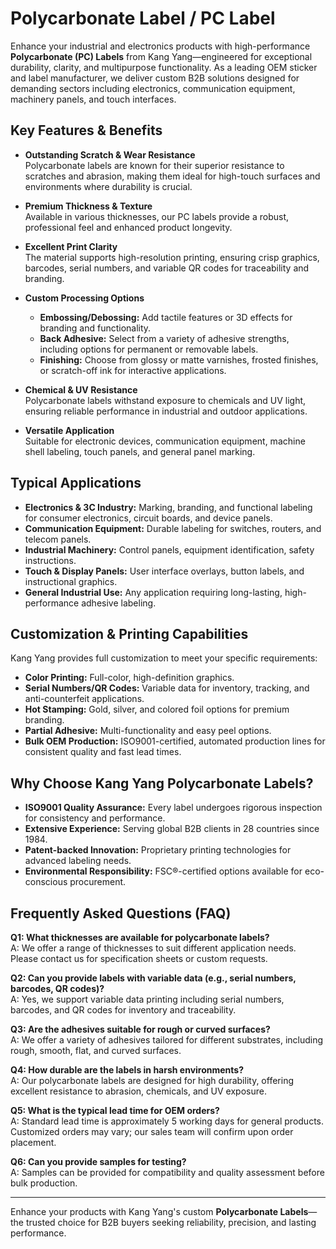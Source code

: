 # Polycarbonate Label / PC Label

Enhance your industrial and electronics products with high-performance **Polycarbonate (PC) Labels** from Kang Yang—engineered for exceptional durability, clarity, and multipurpose functionality. As a leading OEM sticker and label manufacturer, we deliver custom B2B solutions designed for demanding sectors including electronics, communication equipment, machinery panels, and touch interfaces.

## Key Features & Benefits

- **Outstanding Scratch & Wear Resistance**  
  Polycarbonate labels are known for their superior resistance to scratches and abrasion, making them ideal for high-touch surfaces and environments where durability is crucial.

- **Premium Thickness & Texture**  
  Available in various thicknesses, our PC labels provide a robust, professional feel and enhanced product longevity.

- **Excellent Print Clarity**  
  The material supports high-resolution printing, ensuring crisp graphics, barcodes, serial numbers, and variable QR codes for traceability and branding.

- **Custom Processing Options**  
  - **Embossing/Debossing:** Add tactile features or 3D effects for branding and functionality.
  - **Back Adhesive:** Select from a variety of adhesive strengths, including options for permanent or removable labels.
  - **Finishing:** Choose from glossy or matte varnishes, frosted finishes, or scratch-off ink for interactive applications.

- **Chemical & UV Resistance**  
  Polycarbonate labels withstand exposure to chemicals and UV light, ensuring reliable performance in industrial and outdoor applications.

- **Versatile Application**  
  Suitable for electronic devices, communication equipment, machine shell labeling, touch panels, and general panel marking.

## Typical Applications

- **Electronics & 3C Industry:** Marking, branding, and functional labeling for consumer electronics, circuit boards, and device panels.
- **Communication Equipment:** Durable labeling for switches, routers, and telecom panels.
- **Industrial Machinery:** Control panels, equipment identification, safety instructions.
- **Touch & Display Panels:** User interface overlays, button labels, and instructional graphics.
- **General Industrial Use:** Any application requiring long-lasting, high-performance adhesive labeling.

## Customization & Printing Capabilities

Kang Yang provides full customization to meet your specific requirements:
- **Color Printing:** Full-color, high-definition graphics.
- **Serial Numbers/QR Codes:** Variable data for inventory, tracking, and anti-counterfeit applications.
- **Hot Stamping:** Gold, silver, and colored foil options for premium branding.
- **Partial Adhesive:** Multi-functionality and easy peel options.
- **Bulk OEM Production:** ISO9001-certified, automated production lines for consistent quality and fast lead times.

## Why Choose Kang Yang Polycarbonate Labels?

- **ISO9001 Quality Assurance:** Every label undergoes rigorous inspection for consistency and performance.
- **Extensive Experience:** Serving global B2B clients in 28 countries since 1984.
- **Patent-backed Innovation:** Proprietary printing technologies for advanced labeling needs.
- **Environmental Responsibility:** FSC®-certified options available for eco-conscious procurement.

## Frequently Asked Questions (FAQ)

**Q1: What thicknesses are available for polycarbonate labels?**  
A: We offer a range of thicknesses to suit different application needs. Please contact us for specification sheets or custom requests.

**Q2: Can you provide labels with variable data (e.g., serial numbers, barcodes, QR codes)?**  
A: Yes, we support variable data printing including serial numbers, barcodes, and QR codes for inventory and traceability.

**Q3: Are the adhesives suitable for rough or curved surfaces?**  
A: We offer a variety of adhesives tailored for different substrates, including rough, smooth, flat, and curved surfaces.

**Q4: How durable are the labels in harsh environments?**  
A: Our polycarbonate labels are designed for high durability, offering excellent resistance to abrasion, chemicals, and UV exposure.

**Q5: What is the typical lead time for OEM orders?**  
A: Standard lead time is approximately 5 working days for general products. Customized orders may vary; our sales team will confirm upon order placement.

**Q6: Can you provide samples for testing?**  
A: Samples can be provided for compatibility and quality assessment before bulk production.

---

Enhance your products with Kang Yang's custom **Polycarbonate Labels**—the trusted choice for B2B buyers seeking reliability, precision, and lasting performance.